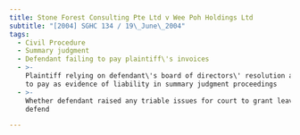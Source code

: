 ```yaml
---
title: Stone Forest Consulting Pte Ltd v Wee Poh Holdings Ltd
subtitle: "[2004] SGHC 134 / 19\_June\_2004"
tags:
  - Civil Procedure
  - Summary judgment
  - Defendant failing to pay plaintiff\'s invoices
  - >-
    Plaintiff relying on defendant\'s board of directors\' resolution agreeing
    to pay as evidence of liability in summary judgment proceedings
  - >-
    Whether defendant raised any triable issues for court to grant leave to
    defend

---
```


